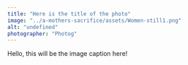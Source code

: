 ```yaml
---
title: "Here is the title of the photo"
image: "../a-mothers-sacrifice/assets/Women-still1.png"
alt: "undefined"
photographer: "Photog"
---
```


Hello, this will be the image caption here!